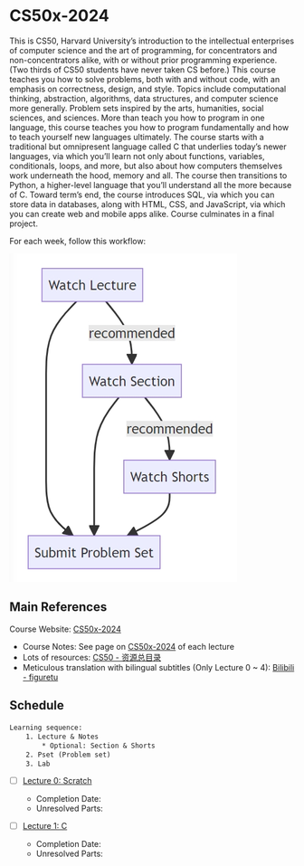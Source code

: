 # CS50x-2024

This is CS50, Harvard University’s introduction to the intellectual enterprises of computer science and the art of programming, for concentrators and non-concentrators alike, with or without prior programming experience. (Two thirds of CS50 students have never taken CS before.) This course teaches you how to solve problems, both with and without code, with an emphasis on correctness, design, and style. Topics include computational thinking, abstraction, algorithms, data structures, and computer science more generally. Problem sets inspired by the arts, humanities, social sciences, and sciences. More than teach you how to program in one language, this course teaches you how to program fundamentally and how to teach yourself new languages ultimately. The course starts with a traditional but omnipresent language called C that underlies today’s newer languages, via which you’ll learn not only about functions, variables, conditionals, loops, and more, but also about how computers themselves work underneath the hood, memory and all. The course then transitions to Python, a higher-level language that you’ll understand all the more because of C. Toward term’s end, the course introduces SQL, via which you can store data in databases, along with HTML, CSS, and JavaScript, via which you can create web and mobile apps alike. Course culminates in a final project.

For each week, follow this workflow:

![workflow](./images/courseworkflow.png)

## Main References

Course Website: [CS50x-2024](https://cs50.harvard.edu/x/2024/)

- Course Notes: See page on [CS50x-2024](https://cs50.harvard.edu/x/2024/) of each lecture
- Lots of resources: [CS50 - 资源总目录](https://uufyjevghz.feishu.cn/docx/DP78d2U5TosTOTx9QCbcjp8GnBh)
- Meticulous translation with bilingual subtitles (Only Lecture 0 ~ 4): [Bilibili - figuretu](https://space.bilibili.com/398793142/channel/collectiondetail?sid=1694108)

## Schedule

```
Learning sequence:
    1. Lecture & Notes
        * Optional: Section & Shorts
    2. Pset (Problem set)
    3. Lab
```

- [ ] [Lecture 0: Scratch](https://cs50.harvard.edu/x/2024/weeks/0/)
  - Completion Date:
  - Unresolved Parts:

- [ ] [Lecture 1: C](https://cs50.harvard.edu/x/2024/weeks/1/)
  - Completion Date:
  - Unresolved Parts: